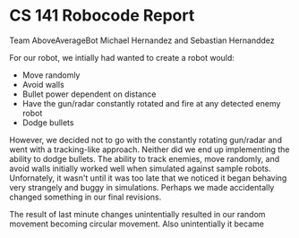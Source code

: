 # CS 141 Robocode Report
Team AboveAverageBot
Michael Hernandez and Sebastian Hernanddez

For our robot, we intially had wanted to create a robot would:

- Move randomly
- Avoid walls
- Bullet power dependent on distance
- Have the gun/radar constantly rotated and fire at any detected enemy robot
- Dodge bullets

However, we decided not to go with the constantly rotating gun/radar and went with a tracking-like approach. Neither did we end up
implementing the ability to dodge bullets. The ability to track enemies, move randomly, and avoid walls initially worked well when
simulated against sample robots. Unfornately, it wasn't until it was too late that we noticed it began behaving very strangely and
buggy in simulations. Perhaps we made accidentally changed something in our final revisions.

The result of last minute changes unintentially resulted in our random movement becoming circular movement. Also unintentially it became
